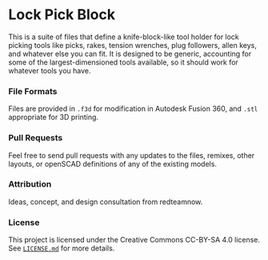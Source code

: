 Lock Pick Block
===============

This is a suite of files that define a knife-block-like tool holder for lock
picking tools like picks, rakes, tension wrenches, plug followers, allen keys,
and whatever else you can fit. It is designed to be generic, accounting for some
of the largest-dimensioned tools available, so it should work for whatever tools
you have.

### File Formats

Files are provided in `.f3d` for modification in Autodesk Fusion 360, and `.stl`
appropriate for 3D printing.

### Pull Requests

Feel free to send pull requests with any updates to the files, remixes, other
layouts, or openSCAD definitions of any of the existing models.

### Attribution

Ideas, concept, and design consultation from redteamnow.

### License

This project is licensed under the Creative Commons CC-BY-SA 4.0 license. See
[`LICENSE.md`](LICENSE.md) for more details.
